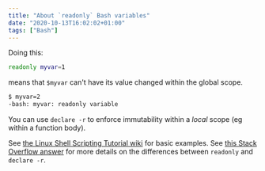 ```yaml
---
title: "About `readonly` Bash variables"
date: "2020-10-13T16:02:02+01:00"
tags: ["Bash"]
---
```


Doing this:

```bash
readonly myvar=1
```

means that `$myvar` can't have its value changed within the global scope.

```bash
$ myvar=2
-bash: myvar: readonly variable
```

You can use `declare -r` to enforce immutability within a _local_ scope (eg
within a function body).

See
[the Linux Shell Scripting Tutorial wiki](https://bash.cyberciti.biz/guide/Readonly_command)
for basic examples. See
[this Stack Overflow answer](https://stackoverflow.com/a/30362832) for more
details on the differences between `readonly` and `declare -r`.

